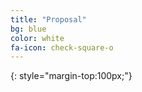 ```yaml
---
title: "Proposal"
bg: blue
color: white
fa-icon: check-square-o
---
```


{: style="margin-top:100px;"}